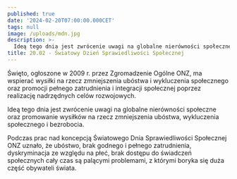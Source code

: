 ```yaml
---
published: true
date: '2024-02-20T07:00:00.000CET'
tags: null
image: /uploads/mdn.jpg
description: >-
  Ideą tego dnia jest zwrócenie uwagi na globalne nierówności społeczne oraz promowanie wysiłków na rzecz zmniejszenia ubóstwa, wykluczenia społecznego i bezrobocia.
title: 20.02 - Światowy Dzień Sprawiedliwości Społecznej
---
```


Święto, ogłoszone w 2009 r. przez Zgromadzenie Ogólne ONZ, ma wspierać wysiłki na rzecz zmniejszenia ubóstwa i wykluczenia społecznego oraz promocji pełnego zatrudnienia i integracji społecznej poprzez realizację nadrzędnych celów rozwojowych.

Ideą tego dnia jest zwrócenie uwagi na globalne nierówności społeczne oraz promowanie wysiłków na rzecz zmniejszenia ubóstwa, wykluczenia społecznego i bezrobocia.

Podczas prac nad koncepcją Światowego Dnia Sprawiedliwości Społecznej ONZ uznało, że ubóstwo, brak godnego i pełnego zatrudnienia, dyskryminacja ze względu na płeć, brak dostępu do świadczeń społecznych cały czas są palącymi problemami, z którymi boryka się duża część obywateli świata.

